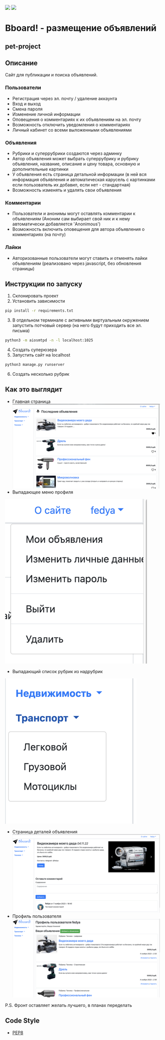 ![](https://img.shields.io/badge/Python-3.11.1-blue) 
![](https://img.shields.io/badge/Django-4.1.4-green)


# Bboard! - размещение объявлений
## pet-project
## Описание
Сайт для публикации и поиска объявлений.
### Пользователи
- Регистрация через эл. почту / удаление аккаунта
- Вход и выход
- Смена пароля
- Изменение личной информации
- Оповещения о комментариях к их объявлениям на эл. почту
- Возможность отключить уведомления о комментариях
- Личный кабинет со всеми выложенными объявлениями
### Объявления
- Рубрики и суперрубрики создаются через админку
- Автор объявления может выбрать суперрубрику и рубрику объявления, название, описание и цену товара, основную и дополнительные картинки
- У объявления есть страница детальной информации (в ней вся информация объявления и автоматическая карусель с картинками если пользователь их добавил, если нет - стандартная)
- Возможность изменять и удалять свои объявления
### Комментарии
- Пользователи и анонимы могут оставлять комментарии к объявлениям (Аноним сам выбирает свой ник и к нему автоматически добавляется 'Anonimous')
- Возможность включить оповещения для автора объявления о комментариях (на почту)
### Лайки
- Авторизованные пользователи могут ставить и отменять   лайки объявлениям (реализовано через javascript, без обновления страницы)

## Инструкции по запуску
1. Склонировать проект
2. Установить зависимости
```sh
pip install -r requirements.txt
```
3. В отдельном терминале с активными виртуальным окружением запустить потчовый сервер (на него будут приходить все эл. письма)
```sh
python3 -m aiosmtpd -n -l localhost:1025
```
4. Создать суперюзера
5. Запустить сайт на localhost
```sh
python3 manage.py runserver
```
6. Создать несколько рубрик

## Как это выглядит
- Главная страница
![index](https://github.com/Amaterasq/bulletin_board/raw/main/project_images/index.png)
- Выпадающее меню профиля

![menu](https://github.com/Amaterasq/bulletin_board/raw/main/project_images/profile_settings.png)
- Выпадающий список рубрик из надрубрик

![rubrics](https://github.com/Amaterasq/bulletin_board/raw/main/project_images/rubrics.png)
- Страница деталей объявления
![bb_detail](https://github.com/Amaterasq/bulletin_board/raw/main/project_images/bb_detail.png)
- Профиль пользователя
![bb_detail](https://github.com/Amaterasq/bulletin_board/raw/main/project_images/profile.png)

P.S. Фронт оставляет желать лучшего, в планах переделать
## Code Style
* [PEP8](https://www.python.org/dev/peps/pep-0008/)